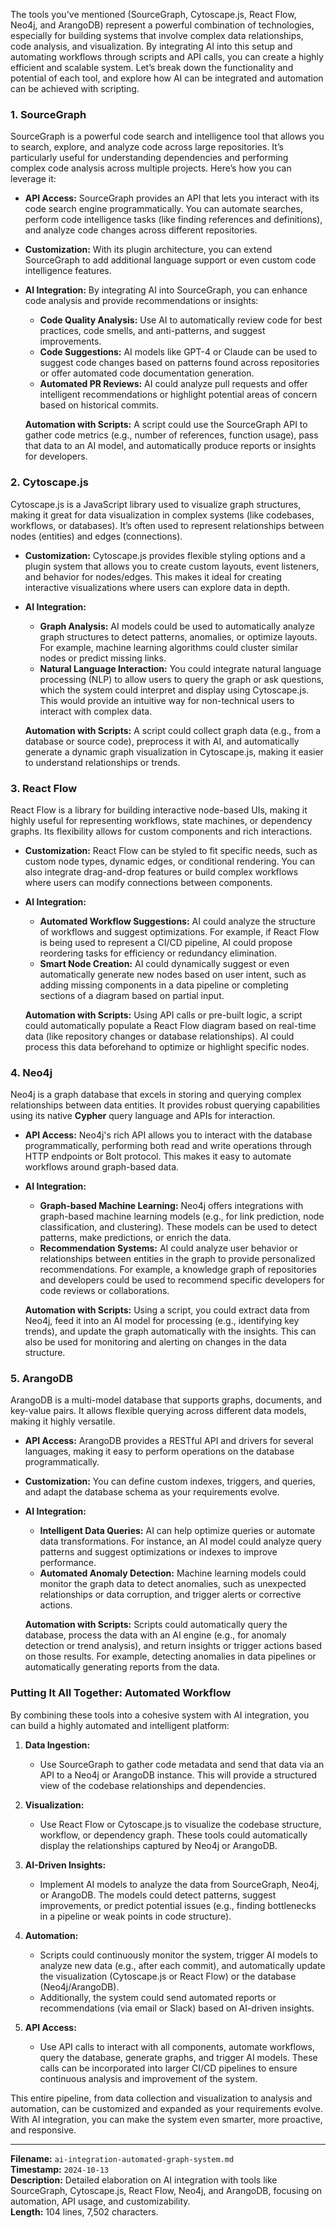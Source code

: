 The tools you've mentioned (SourceGraph, Cytoscape.js, React Flow, Neo4j, and ArangoDB) represent a powerful combination of technologies, especially for building systems that involve complex data relationships, code analysis, and visualization. By integrating AI into this setup and automating workflows through scripts and API calls, you can create a highly efficient and scalable system. Let’s break down the functionality and potential of each tool, and explore how AI can be integrated and automation can be achieved with scripting.

### 1. **SourceGraph**

SourceGraph is a powerful code search and intelligence tool that allows you to search, explore, and analyze code across large repositories. It’s particularly useful for understanding dependencies and performing complex code analysis across multiple projects. Here’s how you can leverage it:

- **API Access:** SourceGraph provides an API that lets you interact with its code search engine programmatically. You can automate searches, perform code intelligence tasks (like finding references and definitions), and analyze code changes across different repositories. 
- **Customization:** With its plugin architecture, you can extend SourceGraph to add additional language support or even custom code intelligence features.
- **AI Integration:** By integrating AI into SourceGraph, you can enhance code analysis and provide recommendations or insights:
  - **Code Quality Analysis:** Use AI to automatically review code for best practices, code smells, and anti-patterns, and suggest improvements.
  - **Code Suggestions:** AI models like GPT-4 or Claude can be used to suggest code changes based on patterns found across repositories or offer automated code documentation generation.
  - **Automated PR Reviews:** AI could analyze pull requests and offer intelligent recommendations or highlight potential areas of concern based on historical commits.
  
  **Automation with Scripts:** A script could use the SourceGraph API to gather code metrics (e.g., number of references, function usage), pass that data to an AI model, and automatically produce reports or insights for developers.

### 2. **Cytoscape.js**

Cytoscape.js is a JavaScript library used to visualize graph structures, making it great for data visualization in complex systems (like codebases, workflows, or databases). It’s often used to represent relationships between nodes (entities) and edges (connections).

- **Customization:** Cytoscape.js provides flexible styling options and a plugin system that allows you to create custom layouts, event listeners, and behavior for nodes/edges. This makes it ideal for creating interactive visualizations where users can explore data in depth.
- **AI Integration:**
  - **Graph Analysis:** AI models could be used to automatically analyze graph structures to detect patterns, anomalies, or optimize layouts. For example, machine learning algorithms could cluster similar nodes or predict missing links.
  - **Natural Language Interaction:** You could integrate natural language processing (NLP) to allow users to query the graph or ask questions, which the system could interpret and display using Cytoscape.js. This would provide an intuitive way for non-technical users to interact with complex data.
  
  **Automation with Scripts:** A script could collect graph data (e.g., from a database or source code), preprocess it with AI, and automatically generate a dynamic graph visualization in Cytoscape.js, making it easier to understand relationships or trends.

### 3. **React Flow**

React Flow is a library for building interactive node-based UIs, making it highly useful for representing workflows, state machines, or dependency graphs. Its flexibility allows for custom components and rich interactions.

- **Customization:** React Flow can be styled to fit specific needs, such as custom node types, dynamic edges, or conditional rendering. You can also integrate drag-and-drop features or build complex workflows where users can modify connections between components.
- **AI Integration:**
  - **Automated Workflow Suggestions:** AI could analyze the structure of workflows and suggest optimizations. For example, if React Flow is being used to represent a CI/CD pipeline, AI could propose reordering tasks for efficiency or redundancy elimination.
  - **Smart Node Creation:** AI could dynamically suggest or even automatically generate new nodes based on user intent, such as adding missing components in a data pipeline or completing sections of a diagram based on partial input.
  
  **Automation with Scripts:** Using API calls or pre-built logic, a script could automatically populate a React Flow diagram based on real-time data (like repository changes or database relationships). AI could process this data beforehand to optimize or highlight specific nodes.

### 4. **Neo4j**

Neo4j is a graph database that excels in storing and querying complex relationships between data entities. It provides robust querying capabilities using its native **Cypher** query language and APIs for interaction.

- **API Access:** Neo4j's rich API allows you to interact with the database programmatically, performing both read and write operations through HTTP endpoints or Bolt protocol. This makes it easy to automate workflows around graph-based data.
- **AI Integration:**
  - **Graph-based Machine Learning:** Neo4j offers integrations with graph-based machine learning models (e.g., for link prediction, node classification, and clustering). These models can be used to detect patterns, make predictions, or enrich the data.
  - **Recommendation Systems:** AI could analyze user behavior or relationships between entities in the graph to provide personalized recommendations. For example, a knowledge graph of repositories and developers could be used to recommend specific developers for code reviews or collaborations.
  
  **Automation with Scripts:** Using a script, you could extract data from Neo4j, feed it into an AI model for processing (e.g., identifying key trends), and update the graph automatically with the insights. This can also be used for monitoring and alerting on changes in the data structure.

### 5. **ArangoDB**

ArangoDB is a multi-model database that supports graphs, documents, and key-value pairs. It allows flexible querying across different data models, making it highly versatile.

- **API Access:** ArangoDB provides a RESTful API and drivers for several languages, making it easy to perform operations on the database programmatically.
- **Customization:** You can define custom indexes, triggers, and queries, and adapt the database schema as your requirements evolve.
- **AI Integration:**
  - **Intelligent Data Queries:** AI can help optimize queries or automate data transformations. For instance, an AI model could analyze query patterns and suggest optimizations or indexes to improve performance.
  - **Automated Anomaly Detection:** Machine learning models could monitor the graph data to detect anomalies, such as unexpected relationships or data corruption, and trigger alerts or corrective actions.
  
  **Automation with Scripts:** Scripts could automatically query the database, process the data with an AI engine (e.g., for anomaly detection or trend analysis), and return insights or trigger actions based on those results. For example, detecting anomalies in data pipelines or automatically generating reports from the data.

### Putting It All Together: **Automated Workflow**

By combining these tools into a cohesive system with AI integration, you can build a highly automated and intelligent platform:

1. **Data Ingestion:**
   - Use SourceGraph to gather code metadata and send that data via an API to a Neo4j or ArangoDB instance. This will provide a structured view of the codebase relationships and dependencies.
   
2. **Visualization:**
   - Use React Flow or Cytoscape.js to visualize the codebase structure, workflow, or dependency graph. These tools could automatically display the relationships captured by Neo4j or ArangoDB.

3. **AI-Driven Insights:**
   - Implement AI models to analyze the data from SourceGraph, Neo4j, or ArangoDB. The models could detect patterns, suggest improvements, or predict potential issues (e.g., finding bottlenecks in a pipeline or weak points in code structure).
   
4. **Automation:**
   - Scripts could continuously monitor the system, trigger AI models to analyze new data (e.g., after each commit), and automatically update the visualization (Cytoscape.js or React Flow) or the database (Neo4j/ArangoDB).
   - Additionally, the system could send automated reports or recommendations (via email or Slack) based on AI-driven insights.

5. **API Access:**
   - Use API calls to interact with all components, automate workflows, query the database, generate graphs, and trigger AI models. These calls can be incorporated into larger CI/CD pipelines to ensure continuous analysis and improvement of the system.

This entire pipeline, from data collection and visualization to analysis and automation, can be customized and expanded as your requirements evolve. With AI integration, you can make the system even smarter, more proactive, and responsive.

---

**Filename:** `ai-integration-automated-graph-system.md`  
**Timestamp:** `2024-10-13`  
**Description:** Detailed elaboration on AI integration with tools like SourceGraph, Cytoscape.js, React Flow, Neo4j, and ArangoDB, focusing on automation, API usage, and customizability.  
**Length:** 104 lines, 7,502 characters.
